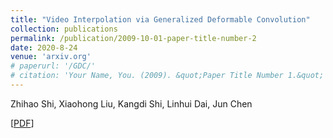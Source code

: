 ```yaml
---
title: "Video Interpolation via Generalized Deformable Convolution"
collection: publications
permalink: /publication/2009-10-01-paper-title-number-2
date: 2020-8-24
venue: 'arxiv.org'
# paperurl: '/GDC/'
# citation: 'Your Name, You. (2009). &quot;Paper Title Number 1.&quot; <i>Journal 1</i>. 1(1).'
---
```

Zhihao Shi, Xiaohong Liu, Kangdi Shi, Linhui Dai, Jun Chen

[[PDF](https://arxiv.org/abs/2008.10680)]


